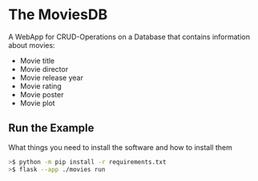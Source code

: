 # The MoviesDB

A WebApp for CRUD-Operations on a Database that contains
information about movies:

- Movie title
- Movie director
- Movie release year
- Movie rating
- Movie poster
- Movie plot

## Run the Example

What things you need to install the software and how to install them

```sh
>$ python -m pip install -r requirements.txt
>$ flask --app ./movies run
```
